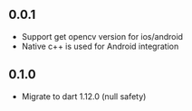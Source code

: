 ## 0.0.1

* Support get opencv version for ios/android
* Native c++ is used for Android integration 

## 0.1.0

* Migrate to dart 1.12.0 (null safety)